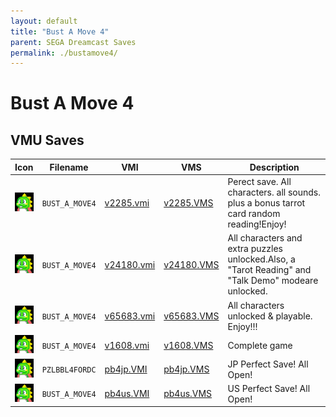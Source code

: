```yaml
---
layout: default
title: "Bust A Move 4"
parent: SEGA Dreamcast Saves
permalink: ./bustamove4/
---
```

# Bust A Move 4

## VMU Saves

| Icon | Filename | VMI | VMS | Description |
|------|----------|-----|-----|-------------|
| ![Bust A Move 4](../icons/BUST_A_MOVE4.GIF) | `BUST_A_MOVE4` | [v2285.vmi](v2285.vmi) | [v2285.VMS](v2285.VMS) | Perect save. All characters. all sounds. plus a bonus tarrot card random reading!Enjoy!  |
| ![Bust A Move 4](../icons/BUST_A_MOVE4.GIF) | `BUST_A_MOVE4` | [v24180.vmi](v24180.vmi) | [v24180.VMS](v24180.VMS) | All characters and extra puzzles unlocked.Also, a "Tarot Reading" and "Talk Demo" modeare unlocked.  |
| ![Bust A Move 4](../icons/BUST_A_MOVE4.GIF) | `BUST_A_MOVE4` | [v65683.vmi](v65683.vmi) | [v65683.VMS](v65683.VMS) | All characters unlocked & playable. Enjoy!!!  |
| ![Bust A Move 4](../icons/BUST_A_MOVE4.GIF) | `BUST_A_MOVE4` | [v1608.vmi](v1608.vmi) | [v1608.VMS](v1608.VMS) | Complete game  |
| ![Bust A Move 4](../icons/PZLBBL4FORDC.GIF) | `PZLBBL4FORDC` | [pb4jp.VMI](pb4jp.VMI) | [pb4jp.VMS](pb4jp.VMS) | JP Perfect Save! All Open! |
| ![Bust A Move 4](../icons/BUST_A_MOVE4.GIF) | `BUST_A_MOVE4` | [pb4us.VMI](pb4us.VMI) | [pb4us.VMS](pb4us.VMS) | US Perfect Save! All Open! |
